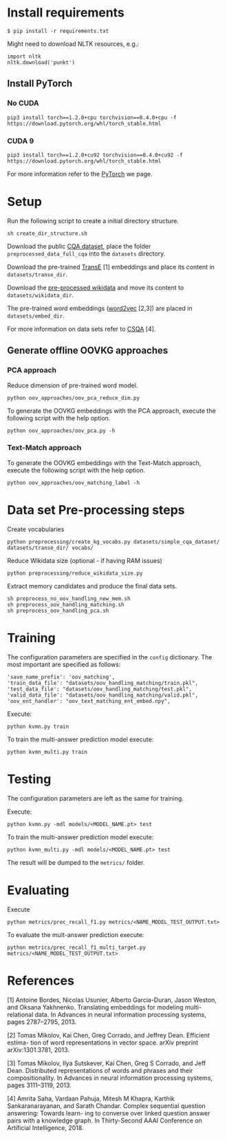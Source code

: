 
# Install requirements

```
$ pip install -r requirements.txt
```

Might need to download NLTK resources, e.g.:

```
import nltk
nltk.download('punkt')
```

## Install PyTorch

### No CUDA

```
pip3 install torch==1.2.0+cpu torchvision==0.4.0+cpu -f https://download.pytorch.org/whl/torch_stable.html
```

### CUDA 9

```
pip3 install torch==1.2.0+cu92 torchvision==0.4.0+cu92 -f https://download.pytorch.org/whl/torch_stable.html
```

For more information refer to the [PyTorch](https://pytorch.org/) we page.

# Setup

Run the following script to create a initial directory structure.

```
sh create_dir_structure.sh
```

Download the public [CQA dataset](https://amritasaha1812.github.io/CSQA/download_CQA/), place the folder `preprocessed_data_full_cqa` into the `datasets` directory.


Download the pre-trained [TransE](https://drive.google.com/file/d/1AD_7xesdcJEtth6SZdF5xTllRqPZ3E6-/view?usp=sharing) [1] embeddings and place its content in `datasets/transe_dir`.

Download the [pre-processed wikidata](https://amritasaha1812.github.io/CSQA/download/) and move its content to `datasets/wikidata_dir`.

The pre-trained word embeddings ([word2vec](https://drive.google.com/file/d/0B7XkCwpI5KDYNlNUTTlSS21pQmM/edit) [2,3]) are placed in `datasets/embed_dir`.

For more information on data sets refer to [CSQA](https://amritasaha1812.github.io/CSQA/) [4].

## Generate offline OOVKG approaches

### PCA approach

Reduce dimension of pre-trained word model.

```
python oov_approaches/oov_pca_reduce_dim.py
```
To generate the OOVKG embeddings with the PCA approach, execute the following script with the help option.

```
python oov_approaches/oov_pca.py -h
```
### Text-Match approach

To generate the OOVKG embeddings with the Text-Match approach, execute the following script with the help option.

```
python oov_approaches/oov_matching_label -h
```
# Data set Pre-processing steps

Create vocabularies

```
python preprocessing/create_kg_vocabs.py datasets/simple_cqa_dataset/ datasets/transe_dir/ vocabs/
```

Reduce Wikidata size (optional - if having RAM issues)

```
python preprocessing/reduce_wikidata_size.py
```

Extract memory candidates and produce the final data sets.
```
sh preprocess_no_oov_handling_new_mem.sh
sh preprocess_oov_handling_matching.sh
sh preprocess_oov_handling_pca.sh
```

# Training

The configuration parameters are specified in the `config` dictionary. The most important are specified as follows:

```
'save_name_prefix': 'oov_matching',
'train_data_file': "datasets/oov_handling_matching/train.pkl",
'test_data_file': "datasets/oov_handling_matching/test.pkl",
'valid_data_file': "datasets/oov_handling_matching/valid.pkl",
'oov_ent_handler': "oov_text_matching_ent_embed.npy",
```

Execute:

```
python kvmn.py train
```

To train the multi-answer prediction model execute:

```
python kvmn_multi.py train
```


# Testing

The configuration parameters are left as the same for training.

Execute:

```
python kvmn.py -mdl models/<MODEL_NAME.pt> test
```
To train the multi-answer prediction model execute:
```
python kvmn_multi.py -mdl models/<MODEL_NAME.pt> test
```
The result will be dumped to the `metrics/` folder.

# Evaluating

Execute

```
python metrics/prec_recall_f1.py metrics/<NAME_MODEL_TEST_OUTPUT.txt>
```
To evaluate the mult-answer prediction execute:
```
python metrics/prec_recall_f1_multi_target.py metrics/<NAME_MODEL_TEST_OUTPUT.txt>
```

# References

[1] Antoine Bordes, Nicolas Usunier, Alberto Garcia-Duran, Jason Weston, and
Oksana Yakhnenko. Translating embeddings for modeling multi-relational
data. In Advances in neural information processing systems, pages 2787–2795,
2013.

[2] Tomas Mikolov, Kai Chen, Greg Corrado, and Jeffrey Dean. Efficient estima-
tion of word representations in vector space. arXiv preprint arXiv:1301.3781,
2013.

[3] Tomas Mikolov, Ilya Sutskever, Kai Chen, Greg S Corrado, and Jeff Dean.
Distributed representations of words and phrases and their compositionality.
In Advances in neural information processing systems, pages 3111–3119, 2013.

[4] Amrita Saha, Vardaan Pahuja, Mitesh M Khapra, Karthik Sankaranarayanan,
and Sarath Chandar. Complex sequential question answering: Towards learn-
ing to converse over linked question answer pairs with a knowledge graph. In
Thirty-Second AAAI Conference on Artificial Intelligence, 2018.









